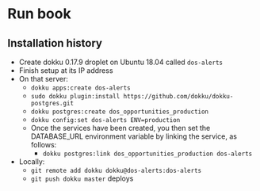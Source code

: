 # Run book

## Installation history

- Create dokku 0.17.9 droplet on Ubuntu 18.04 called `dos-alerts`
- Finish setup at its IP address
- On that server:
  - `dokku apps:create dos-alerts`
  - `sudo dokku plugin:install https://github.com/dokku/dokku-postgres.git`
  - `dokku postgres:create dos_opportunities_production`
  - `dokku config:set dos-alerts ENV=production`
  - Once the services have been created, you then set the DATABASE_URL environment variable by linking the service, as follows:
    - `dokku postgres:link dos_opportunities_production dos-alerts`
- Locally:
  - `git remote add dokku dokku@dos-alerts:dos-alerts`
  - `git push dokku master` deploys      